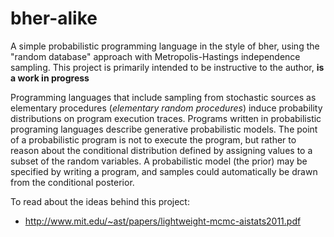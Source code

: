 bher-alike
==========


A simple probabilistic programming language in the style of bher, using the "random database"
approach with Metropolis-Hastings independence sampling. This project is primarily intended
to be instructive to the author, **is a work in progress**


Programming languages that include sampling from stochastic sources as elementary procedures
(_elementary random procedures_) induce probability distributions on program execution traces.
Programs written in probabilistic programing languages describe generative probabilistic models.
The point of a probabilistic program is not to execute the program, but rather to reason about
the conditional distribution defined by assigning values to a subset of the random variables.
A probabilistic model (the prior) may be specified by writing a program, and samples could automatically 
be drawn from the conditional posterior. 




To read about the ideas behind this project:
* http://www.mit.edu/~ast/papers/lightweight-mcmc-aistats2011.pdf



